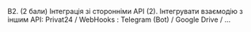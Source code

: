 B2. (2 бали) Інтеграція зі сторонніми API (2). Інтегрувати взаємодію з іншим API: Privat24 / WebHooks : Telegram (Bot) / Google Drive / ...
